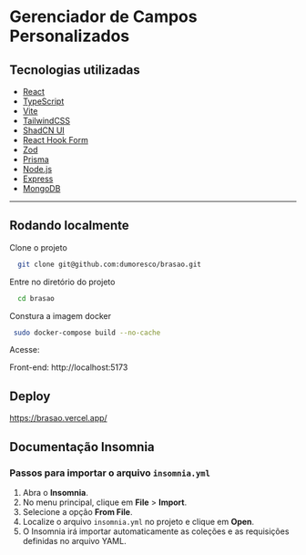 
# Gerenciador de Campos Personalizados




## Tecnologias utilizadas

- [React](https://reactjs.org/)
- [TypeScript](https://www.typescriptlang.org/)
- [Vite](https://vitejs.dev/)
- [TailwindCSS](https://tailwindcss.com/)
- [ShadCN UI](https://ui.shadcn.com/)
- [React Hook Form](https://react-hook-form.com/)
- [Zod](https://zod.dev/)
- [Prisma](https://www.prisma.io/)
- [Node.js](https://nodejs.org/)
- [Express](https://expressjs.com/)
- [MongoDB](https://www.mongodb.com/)

---


## Rodando localmente

Clone o projeto

```bash
  git clone git@github.com:dumoresco/brasao.git
```

Entre no diretório do projeto

```bash
  cd brasao
```

Constura a imagem docker
```bash
 sudo docker-compose build --no-cache       
```

Acesse:

Front-end: http://localhost:5173

## Deploy
https://brasao.vercel.app/


## Documentação Insomnia

### Passos para importar o arquivo `insomnia.yml`

1. Abra o **Insomnia**.
2. No menu principal, clique em **File** > **Import**.
3. Selecione a opção **From File**.
4. Localize o arquivo `insomnia.yml` no projeto e clique em **Open**.
5. O Insomnia irá importar automaticamente as coleções e as requisições definidas no arquivo YAML.
